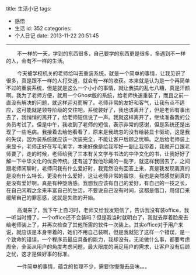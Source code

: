 title: 生活小记
tags:
  - 感悟
  - 生活
id: 352
categories:
  - 个人日记
date: 2013-11-22 20:51:45
---

<span style="font-size: 14px;margin-left:30px;">不一样的一天，学到的东西很多，自己要学的东西更是很多，多遇到不一样的人，会有不一样的生活。</span>

<span style="font-size: 14px;margin-left:30px;">今天被学校机关的老师给叫去重装系统，就是一个简单的事情，让我见识了很多，真是跟不一样的人打交道，就会有一样的收获。本来就是认为是一个再简单不过的重装系统，但是就是这么一个小小的事情，就让我搞的乱七八糟，真是汗颜啊。我为了老师方便，就用一个Ghost版的系统，给老师快速重装了，而且之前一直没有解决的问题，就这样迎刃而解了。老师非常的友好和客气，让我有点不适应，这可能就是领导阶级的交往吧。系统装好了，我也该离开了，但是老师有事出去了，我悄悄的离开了，给老师短信说了一声。我就这样离开了，继续准备我的公务员考试了。但是中午，我收到了老师的短信，表示非常的感谢，但是系统还是出现了一些毛病。我接着去给他看看了，原来是我疏忽的没有给装显卡驱动，这是我的失误，因为装系统就应该一次装完全，不能让客户后顾之忧嘛。之后给老师装上来显卡，老师正好在写毛笔字，本来好像是给我写好一副让我带着，我就开口跟老师要了，走的时候，老师给我了三本有关文学与书法的中华文化的书，让我好好了解一下中华文化的优良传统。还有送了我他珍藏的一副字，就这样我回去了。之间跟老师闲聊时，老师问我有什么爱好时，我竟然没有回答上来，真是我发现我真的是没有什么特长，更没有什么爱好，这让老师非常的震惊，我也是突然感觉到真的是没有爱好啊，真是有种堕落感。我想我应该有自己的爱好，有自己的一技之长，在自己闲暇之余来丰富自己的生活，不要说自己没有时间，这都是借口，用借口来 缓解自己的罪恶感，这就是失败的开始。</span>

<span style="font-size: 14px;margin-left:30px;">高潮来了，我下午上自习时，老师又给我发短信了，告诉我没有装office，我一听当时懵了，一个office还不会装吗？但是我当时就明白了，我就去厚着脸皮去给老师装上了，并再次检查了其他所需的软件一次装上。其实office对于用户来说，就应该是本身带着的，她们不用自己装啊，但是我就犯了这样一个错误，是一个致命的错误，一个程序员最应具备的能力，我却没有。无论做什么事，都要考虑周全，全面从用户的角度考虑问题，最大限度的满足用户的需求，让客户没有后顾之忧，这才是做好事的标准。</span>

<span style="font-size: 14px;margin-left:30px;">一件简单的事情，蕴含的哲理不少，需要你慢慢去品味。。。</span>